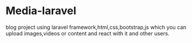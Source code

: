 # Media-laravel
blog project using laravel framework,html,css,bootstrap,js which you can upload images,videos or content and react with it and other users.
